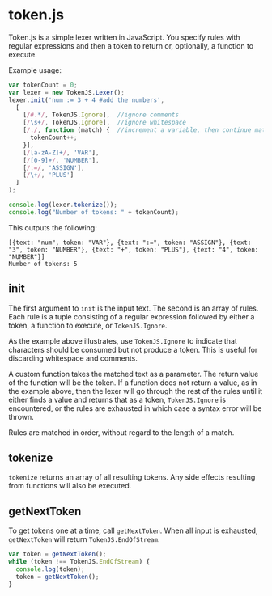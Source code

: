 token.js
========

Token.js is a simple lexer written in JavaScript. You specify rules with regular expressions and then a token to return or, optionally, a function to execute.

Example usage:

```javascript
var tokenCount = 0;
var lexer = new TokenJS.Lexer();
lexer.init('num := 3 + 4 #add the numbers',
  [
    [/#.*/, TokenJS.Ignore],  //ignore comments
    [/\s+/, TokenJS.Ignore],  //ignore whitespace
    [/./, function (match) {  //increment a variable, then continue matching with other rules
      tokenCount++;
    }],
    [/[a-zA-Z]+/, 'VAR'],
    [/[0-9]+/, 'NUMBER'],
    [/:=/, 'ASSIGN'],
    [/\+/, 'PLUS']
  ]
);

console.log(lexer.tokenize());
console.log("Number of tokens: " + tokenCount);
```

This outputs the following:

```
[{text: "num", token: "VAR"}, {text: ":=", token: "ASSIGN"}, {text: "3", token: "NUMBER"}, {text: "+", token: "PLUS"}, {text: "4", token: "NUMBER"}]
Number of tokens: 5 
```

init
----

The first argument to ```init``` is the input text. The second is an array of rules. Each rule is a tuple consisting of a regular expression followed by either a token, a function to execute, or ```TokenJS.Ignore```.

As the example above illustrates, use ```TokenJS.Ignore``` to indicate that characters should be consumed but not produce a token. This is useful for discarding whitespace and comments.

A custom function takes the matched text as a parameter. The return value of the function will be the token. If a function does not return a value, as in the example above, then the lexer will go through the rest of the rules until it either finds a value and returns that as a token, ```TokenJS.Ignore``` is encountered, or the rules are exhausted in which case a syntax error will be thrown.

Rules are matched in order, without regard to the length of a match.

tokenize
--------

```tokenize``` returns an array of all resulting tokens. Any side effects resulting from functions will also be executed.

getNextToken
------------

To get tokens one at a time, call ```getNextToken```. When all input is exhausted, ```getNextToken``` will return ```TokenJS.EndOfStream```.

```javascript
var token = getNextToken();
while (token !== TokenJS.EndOfStream) {
  console.log(token);
  token = getNextToken();
}
```

